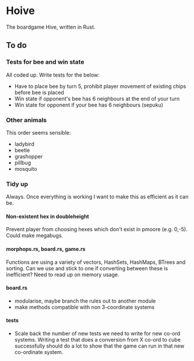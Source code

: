 # Hoive
The boardgame Hive, written in Rust.

## To do

### Tests for bee and win state

All coded up. Write tests for the below:
* Have to place bee by turn 5, prohibit player movement of existing chips before bee is placed
* Win state if opponent's bee has 6 neighbours at the end of your turn
* Win state for opponent if your bee has 6 neighbours (sepuku)


### Other animals

This order seems sensible: 

* ladybird
* beetle
* grashopper
* pillbug
* mosquito

### Tidy up

Always. Once everything is working I want to make this as efficient as it can be.

#### Non-existent hex in doubleheight

Prevent player from choosing hexes which don't exist in pmoore (e.g. 0,-5). Could make megabugs.

#### morphops.rs, board.rs, game.rs

Functions are using a variety of vectors, HashSets, HashMaps, BTrees and sorting. Can we use and stick to one if converting between these is inefficient? Need to read up on memory usage.

#### board.rs
* modularise, maybe branch the rules out to another module
* make methods compatible with non 3-coordinate systems

#### tests

* Scale back the number of new tests we need to write for new co-ord systems. Writing a test that does a conversion from X co-ord to cube successfully should do a lot to show that the game can run in that new co-ordinate system.

